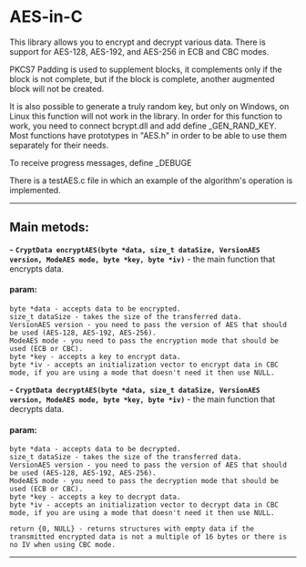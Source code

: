 # AES-in-C

This library allows you to encrypt and decrypt various data.
There is support for AES-128, AES-192, and AES-256 in ECB and CBC modes.

PKCS7 Padding is used to supplement blocks, it complements only if the block is not complete, but if the block is 
complete, another augmented block will not be created.

It is also possible to generate a truly random key, but only on Windows, on Linux this function will not
work in the library. In order for this function to work, you need to connect bcrypt.dll and add define _GEN_RAND_KEY.\
Most functions have prototypes in "AES.h" in order to be able to use them separately for their needs.

To receive progress messages, define _DEBUGE

There is a testAES.c file in which an example of the algorithm's operation is implemented.
___
## Main metods:

**-** **`CryptData encryptAES(byte *data, size_t dataSize, VersionAES version, ModeAES mode, byte *key, byte *iv)`** - the main function that encrypts data.
#### param:
    byte *data - accepts data to be encrypted.
    size_t dataSize - takes the size of the transferred data.
    VersionAES version - you need to pass the version of AES that should be used (AES-128, AES-192, AES-256).
    ModeAES mode - you need to pass the encryption mode that should be used (ECB or CBC).
    byte *key - accepts a key to encrypt data.
    byte *iv - accepts an initialization vector to encrypt data in CBC mode, if you are using a mode that doesn't need it then use NULL.

**-** **`CryptData decryptAES(byte *data, size_t dataSize, VersionAES version, ModeAES mode, byte *key, byte *iv)`** - the main function that decrypts data.
#### param:
    byte *data - accepts data to be decrypted.
    size_t dataSize - takes the size of the transferred data.
    VersionAES version - you need to pass the version of AES that should be used (AES-128, AES-192, AES-256).
    ModeAES mode - you need to pass the decryption mode that should be used (ECB or CBC).
    byte *key - accepts a key to decrypt data.
    byte *iv - accepts an initialization vector to decrypt data in CBC mode, if you are using a mode that doesn't need it then use NULL.
    
    return {0, NULL} - returns structures with empty data if the transmitted encrypted data is not a multiple of 16 bytes or there is no IV when using CBC mode.
___

